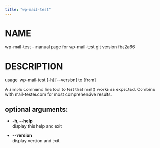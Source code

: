 ```yaml
---
title: "wp-mail-test"
---
```



# NAME

wp-mail-test - manual page for wp-mail-test git version fba2a66

# DESCRIPTION

usage: wp-mail-test \[-h\] \[--version\] to \[from\]

A simple command line tool to test that mail() works as expected.
Combine with mail-tester.com for most comprehensive results.

## optional arguments:

  - **-h**, **--help**  
    display this help and exit

  - **--version**  
    display version and exit
